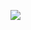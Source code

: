 <a href="https://wakatime.com"><img src="https://wakatime.com/share/@b64f37e5-c596-4278-bf05-2865d885d1ab/fdcd310f-8323-49df-a767-a4c8c35f6383.png" /></a>
